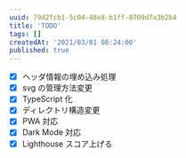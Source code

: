 ```yaml
---
uuid: 79d2fcb1-5c04-48e8-b1ff-8709d7a3b2b4
title: 'TODO'
tags: []
createdAt: '2021/03/01 08:24:00'
published: true
---
```


- [x] ヘッダ情報の埋め込み処理
- [x] svg の管理方法変更
- [x] TypeScript 化
- [x] ディレクトリ構造変更
- [x] PWA 対応
- [x] Dark Mode 対応
- [x] Lighthouse スコア上げる
